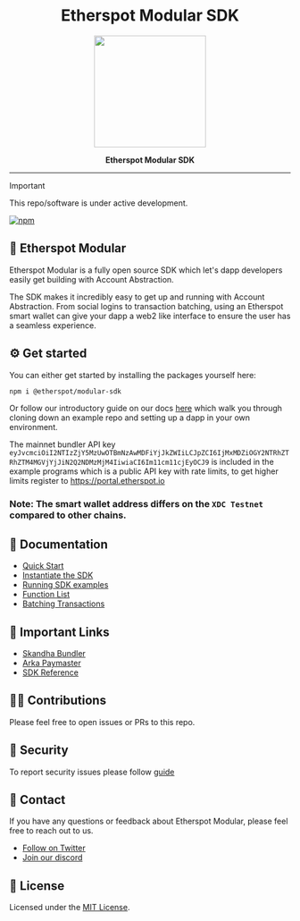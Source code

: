 <div align="center">
  <h1 align="center">Etherspot Modular SDK</h1>
</div>

<div align="center">
  <img src="https://public.etherspot.io/assets/etherspot.gif" width="200" height="200">
  <p>
    <b>
      Etherspot Modular SDK 
    </b>
   </p>
</div>

--------------

>[!IMPORTANT]
>This repo/software is under active development.
>
>[![npm](https://img.shields.io/npm/v/@etherspot/modular-sdk)](https://www.npmjs.com/package/@etherspot/modular-sdk) 


## 🐞 Etherspot Modular

Etherspot Modular is a fully open source SDK which let's dapp developers easily get building with Account Abstraction.

The SDK makes it incredibly easy to get up and running with Account Abstraction. From social logins to transaction batching, using an Etherspot smart wallet can give your dapp a web2 like interface to ensure the user has a seamless experience.

## ⚙ Get started

You can either get started by installing the packages yourself here:

```bash
npm i @etherspot/modular-sdk
```

Or follow our introductory guide on our docs [here](https://etherspot.fyi/getting-started) which walk you through 
cloning down an example repo and setting up a dapp in your own environment. 

The mainnet bundler API key `eyJvcmciOiI2NTIzZjY5MzUwOTBmNzAwMDFiYjJkZWIiLCJpZCI6IjMxMDZiOGY2NTRhZTRhZTM4MGVjYjJiN2Q2NDMzMjM4IiwiaCI6Im11cm11cjEyOCJ9` is included in the example programs which is a public API key with rate limits, to get higher limits register to https://portal.etherspot.io

### Note: The smart wallet address differs on the `XDC Testnet` compared to other chains.

## 📖 Documentation

- [Quick Start](https://etherspot.fyi/getting-started)
- [Instantiate the SDK](https://etherspot.fyi/prime-sdk/instantiation)
- [Running SDK examples](https://etherspot.fyi/examples/intro)
- [Function List](https://etherspot.fyi/prime-sdk/function)
- [Batching Transactions](https://etherspot.fyi/prime-sdk/batching-transactions)

## 🔗 Important Links

- [Skandha Bundler](https://etherspot.fyi/skandha/intro)
- [Arka Paymaster](https://etherspot.fyi/arka/intro)
- [SDK Reference](https://sdk.etherspot.io/)

## 🏌️‍♂️ Contributions

Please feel free to open issues or PRs to this repo.

## 🔐 Security

To report security issues please follow [guide](./SECURITY.md)

## 💬 Contact

If you have any questions or feedback about Etherspot Modular, please feel free to reach out to us.

- [Follow on Twitter](https://twitter.com/etherspot)
- [Join our discord](https://discord.etherspot.io/)

## 📄 License

Licensed under the [MIT License](https://github.com/etherspot/etherspot-modular-sdk/blob/master/LICENSE).
